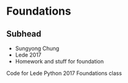 # Foundations

## Subhead

- Sungyong Chung
- Lede 2017
- Homework and stuff for foundation

Code for Lede Python 2017  Foundations class

